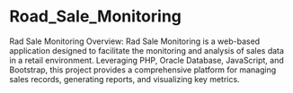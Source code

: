 # Road_Sale_Monitoring
Rad Sale Monitoring Overview: Rad Sale Monitoring is a web-based application designed to facilitate the monitoring and analysis of sales data in a retail environment. Leveraging PHP, Oracle Database, JavaScript, and Bootstrap, this project provides a comprehensive platform for managing sales records, generating reports, and visualizing key metrics.
